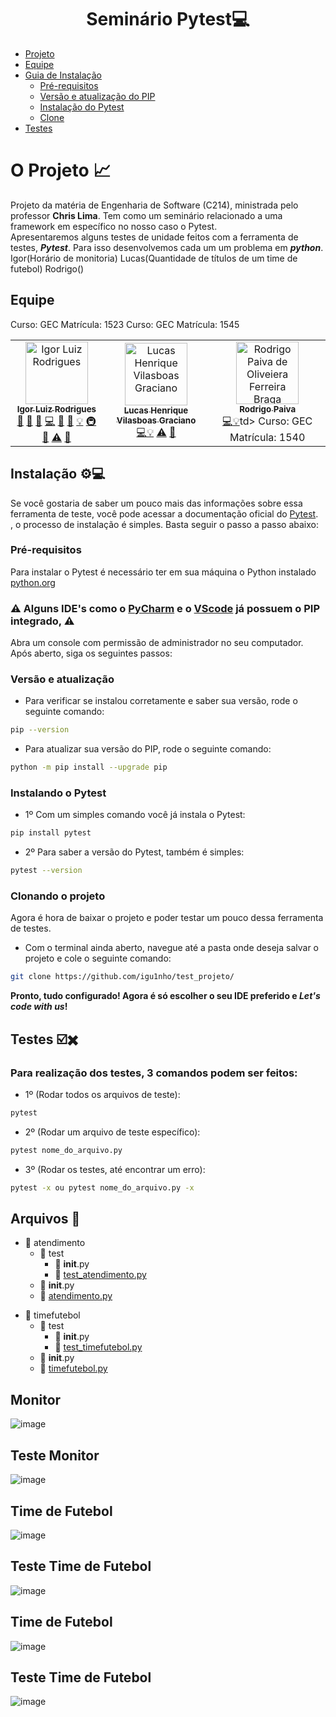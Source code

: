 <h1 align="center"> Seminário Pytest💻 </h1>

- [Projeto](#o-projeto-)
- [Equipe](#equipe)
- [Guia de Instalação](#instalação-)
   - [Pré-requisitos](#pré-requisitos)
   - [Versão e atualização do PIP](#versão-e-atualização)
   - [Instalação do Pytest](#instalando-o-pytest)
   - [Clone](#clonar-o-projeto)
- [Testes](#testes-%EF%B8%8F%EF%B8%8F)

# O Projeto 📈
Projeto da matéria de Engenharia de Software (C214), ministrada pelo professor **Chris Lima**. Tem como um seminário relacionado a uma framework em específico no nosso caso o Pytest.<br>
Apresentaremos alguns testes de unidade feitos com a ferramenta de testes, ***Pytest***. Para isso desenvolvemos cada um um problema em ***python***.
Igor(Horário de monitoria)
Lucas(Quantidade de títulos de um time de futebol)
Rodrigo()

## Equipe
<table>
  <tr>
    <td align="center"><a href="https://github.com/igu1nho"><img src="https://avatars.githubusercontent.com/u/89806466?s=400&u=e8107d3d169b3775f289e49470b097b45d778d68&v=4" width="100px;" alt="Igor Luiz Rodrigues"/><br /><sub><b>Igor Luiz Rodrigues</b></sub></a><br /><a href="#question-CompuIves" title="Answering Questions">💬</a> <a href="#blog-CompuIves" title="Blogposts">📝</a> <a href="https://github.com/codesandbox/codesandbox-client/issues?q=author%3ACompuIves" title="Bug reports">🐛</a> <a href="https://github.com/codesandbox/codesandbox-client/commits?author=CompuIves" title="Code">💻</a> <a href="#design-CompuIves" title="Design">🎨</a> <a href="https://github.com/codesandbox/codesandbox-client/commits?author=CompuIves" title="Documentation">📖</a> <a href="#example-CompuIves" title="Examples">💡</a> <a href="#infra-CompuIves" title="Infrastructure (Hosting, Build-Tools, etc)">🚇</a> <a href="#review-CompuIves" title="Reviewed Pull Requests">👀</a> <a href="https://github.com/codesandbox/codesandbox-client/commits?author=CompuIves" title="Tests">⚠️</a> <a href="#tool-CompuIves" title="Tools">🔧</a></td>
    Curso: GEC   Matrícula: 1523
    <td align="center"><a href="https://github.com/LucasHGraciano"><img src="https://avatars.githubusercontent.com/u/89883718?v=4" width="100px;" alt="Lucas Henrique Vilasboas Graciano"/><br /><sub><b>Lucas Henrique Vilasboas Graciano</b></sub></a><br /><a href="https://github.com/codesandbox/codesandbox-client/commits?author=CompuIves" title="Code">💻</a><a href="#example-CompuIves" title="Examples">💡</a></a> <a href="https://github.com/codesandbox/codesandbox-client/commits?author=CompuIves" title="Tests">⚠️</a> <a href="#tool-CompuIves" title="Tools">🔧</a></td>
    Curso: GEC   Matrícula: 1545
<td align="center"><a href="https://github.com/Zenks1"><img src="https://avatars.githubusercontent.com/u/77506652?v=4" width="100px;" alt="Rodrigo Paiva de Oliveiera Ferreira Braga"/><br /><sub><b>Rodrigo Paiva</b></sub></a><br /><a href="https://github.com/codesandbox/codesandbox-client/commits?author=CompuIves" title="Code">💻<a h/a><a href="#example-CompuIves" title="Examples">💡</a>td>
    Curso: GEC   Matrícula: 1540
  </tr>
<table>

## Instalação ⚙💻
Se você gostaria de saber um pouco mais das informações sobre essa ferramenta de teste, você pode acessar a documentação oficial do <a href="https://docs.pytest.org/en/stable/index.html">Pytest</a>.<br> , o processo de instalação é simples. Basta seguir o passo a passo abaixo:

### Pré-requisitos
Para instalar o Pytest é necessário ter em sua máquina o Python instalado <a href="https://www.python.org/">python.org</a>

### ⚠️ Alguns IDE's como o <a href="https://www.jetbrains.com/pt-br/pycharm/">PyCharm</a> e o <a href="https://www.code.visualstudio.com/ ">VScode</a> já possuem o PIP integrado, ⚠️<br>

Abra um console com permissão de administrador no seu computador.
Após aberto, siga os seguintes passos:

### Versão e atualização
- Para verificar se instalou corretamente e saber sua versão, rode o seguinte comando:
```bash
pip --version
```

- Para atualizar sua versão do PIP, rode o seguinte comando:
```bash
python -m pip install --upgrade pip
```

### Instalando o Pytest
- 1º Com um simples comando você já instala o Pytest:
```bash
pip install pytest
```

- 2º Para saber a versão do Pytest, também é simples:
```bash
pytest --version
```

### Clonando o projeto
Agora é hora de baixar o projeto e poder testar um pouco dessa ferramenta de testes.
- Com o terminal ainda aberto, navegue até a pasta onde deseja salvar o projeto e cole o seguinte comando:
```bash
git clone https://github.com/igu1nho/test_projeto/
```

**Pronto, tudo configurado! Agora é só escolher o seu IDE preferido e _Let's code with us_!**

## Testes ☑️✖️
### Para realização dos testes, 3 comandos podem ser feitos:
- 1º (Rodar todos os arquivos de teste):
```bash
pytest
```

- 2º (Rodar um arquivo de teste específico):
```bash
pytest nome_do_arquivo.py
```

- 3º (Rodar os testes, até encontrar um erro):
```bash
pytest -x ou pytest nome_do_arquivo.py -x
```

## Arquivos :open_file_folder:
<!--ts-->
  * :file_folder: atendimento
    * :file_folder: test
        * :page_facing_up: __init__.py
        * :page_facing_up: [test_atendimento.py](#teste-atendimento)
     * :page_facing_up: __init__.py
     * :page_facing_up: [atendimento.py](#atendimento)
<!--te-->

<!--ts-->
  * :file_folder: timefutebol
    * :file_folder: test
        * :page_facing_up: __init__.py
        * :page_facing_up: [test_timefutebol.py](#teste-timefutebol)
     * :page_facing_up: __init__.py
     * :page_facing_up: [timefutebol.py](#timefutebol)
<!--te-->

## Monitor
![image]([https://imgur.com/6FSDgDf](https://i.imgur.com/6FSDgDf.png))

## Teste Monitor
![image](https://imgur.com/i0IeGbF)

## Time de Futebol
![image](https://imgur.com/2p1UQUc)

## Teste Time de Futebol
![image](https://imgur.com/plYoHId)

## Time de Futebol
![image](https://user-images.githubusercontent.com/73140691/139708100-b411dcec-753f-46ff-931c-5f01a6965640.png)

## Teste Time de Futebol
![image](https://user-images.githubusercontent.com/73140691/139708280-9f5f391f-7802-4c33-a0ad-a0faf8abd680.png)
